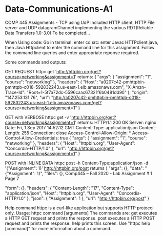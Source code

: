 # Data-Communications-A1
COMP 445 Assignments - TCP using UdP included
HTTP client, HTTP File server and UDP datagramChannel implementing the various RDT(Reliable Data Transfers 1.0-3.0)
To be completed...

When Using code: 
Go in terminal: enter cd src: enter Javac HTTPclient.java, then Java Httpclient to enter the command line for this assignment.
Follow the command line queries and enter appropriate reponse required.

Some commands and outputs:

GET REQUEST
httpc get 'http://httpbin.org/get?course=networking&assignment=1'
returns:
{
  "args": {
    "assignment": "1",
    "course": "networking"
  },
  "headers": {
    "Host": "a0207c42-pmhttpbin-pmhttpb-c018-592832243.us-east-1.elb.amazonaws.com",
    "X-Amzn-Trace-Id": "Root=1-5f7a72dc-5596caac67321f6b0481dd90"
  },
  "origin": "147.253.131.76",
  "url": "http://a0207c42-pmhttpbin-pmhttpb-c018-592832243.us-east-1.elb.amazonaws.com/get?course=networking&assignment=1"
}

GET with VERBOSE
httpc get -v 'http://httpbin.org/get?course=networking&assignment=1' 
returns:
HTTP/1.1 200 OK 
Server: nginx 
Date: Fri, 1 Sep 2017 14:52:12 GMT 
Content-Type: application/json Content-Length: 255 Connection: close 
Access-Control-Allow-Origin: * 
Access-Control-Allow-Credentials: true 
{ 
"args": { "assignment": "1", 
"course": "networking" 
}, 
"headers": { 
"Host": "httpbin.org", 
"User-Agent": "Concordia-HTTP/1.0" 
}, 
"url": "http://httpbin.org/get?course=networking&assignment=1" 
} 

POST with INLINE DATA
httpc post -h Content-Type:application/json -d '{"Assignment": 1}' http://httpbin.org/post 
returns
{ 
"args": {}, 
"data": "{\"Assignment\": 1}", "files": {}, Comp445 – Fall 2020 - Lab Assignment # 1 Page 7 

"form": {}, "headers": { 
"Content-Length": "17", 
"Content-Type": "application/json", "Host": "httpbin.org", 
"User-Agent": "Concordia-HTTP/1.0" 
}, 
"json": { "Assignment": 1 
}, 
"url": "http://httpbin.org/post" 
} 

Help command
httpc is a curl-like application but supports HTTP protocol only.
Usage:
httpc command [arguments] The commands are:
get executes a HTTP GET request and prints the response. post executes a HTTP POST request and prints the response. help prints this screen.
Use "httpc help [command]" for more information about a command.






